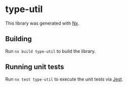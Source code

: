 # type-util

This library was generated with [Nx](https://nx.dev).

## Building

Run `nx build type-util` to build the library.

## Running unit tests

Run `nx test type-util` to execute the unit tests via [Jest](https://jestjs.io).
